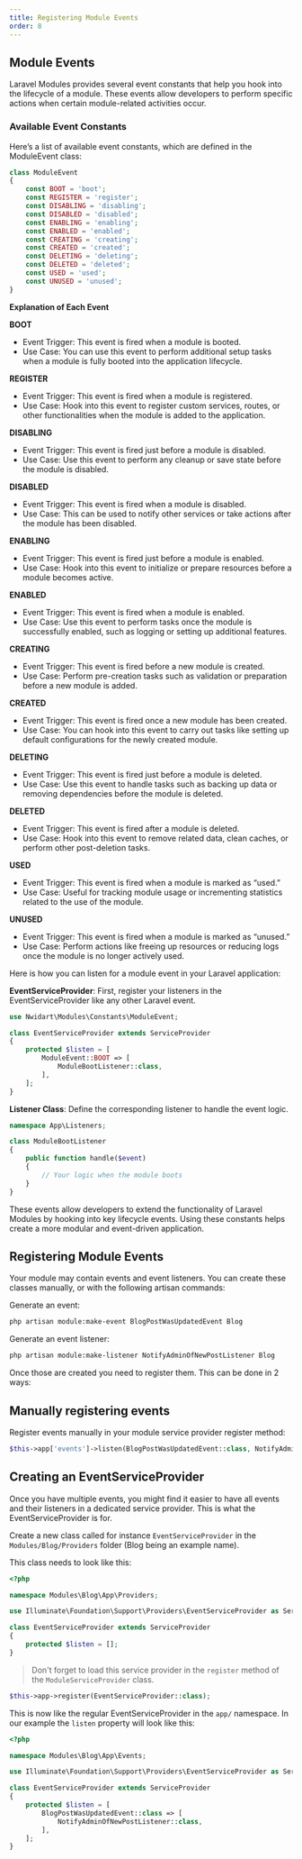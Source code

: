 ```yaml
---
title: Registering Module Events
order: 8
---
```


## Module Events

Laravel Modules provides several event constants that help you hook into the lifecycle of a module. These events allow developers to perform specific actions when certain module-related activities occur.

### Available Event Constants

Here’s a list of available event constants, which are defined in the ModuleEvent class:

```php
class ModuleEvent
{
    const BOOT = 'boot';
    const REGISTER = 'register';
    const DISABLING = 'disabling';
    const DISABLED = 'disabled';
    const ENABLING = 'enabling';
    const ENABLED = 'enabled';
    const CREATING = 'creating';
    const CREATED = 'created';
    const DELETING = 'deleting';
    const DELETED = 'deleted';
    const USED = 'used';
    const UNUSED = 'unused';
}
```

**Explanation of Each Event**

**BOOT**
- Event Trigger: This event is fired when a module is booted.
- Use Case: You can use this event to perform additional setup tasks when a module is fully booted into the application lifecycle.

**REGISTER**
- Event Trigger: This event is fired when a module is registered.
- Use Case: Hook into this event to register custom services, routes, or other functionalities when the module is added to the application.

**DISABLING**
- Event Trigger: This event is fired just before a module is disabled.
- Use Case: Use this event to perform any cleanup or save state before the module is disabled.

**DISABLED**
- Event Trigger: This event is fired when a module is disabled.
- Use Case: This can be used to notify other services or take actions after the module has been disabled.

**ENABLING**
- Event Trigger: This event is fired just before a module is enabled.
- Use Case: Hook into this event to initialize or prepare resources before a module becomes active.

**ENABLED**
- Event Trigger: This event is fired when a module is enabled.
- Use Case: Use this event to perform tasks once the module is successfully enabled, such as logging or setting up additional features.

**CREATING**
- Event Trigger: This event is fired before a new module is created.
- Use Case: Perform pre-creation tasks such as validation or preparation before a new module is added.

**CREATED**
- Event Trigger: This event is fired once a new module has been created.
- Use Case: You can hook into this event to carry out tasks like setting up default configurations for the newly created module.

**DELETING**
- Event Trigger: This event is fired just before a module is deleted.
- Use Case: Use this event to handle tasks such as backing up data or removing dependencies before the module is deleted.

**DELETED**
- Event Trigger: This event is fired after a module is deleted.
- Use Case: Hook into this event to remove related data, clean caches, or perform other post-deletion tasks.

**USED**
- Event Trigger: This event is fired when a module is marked as “used.”
- Use Case: Useful for tracking module usage or incrementing statistics related to the use of the module.

**UNUSED**
- Event Trigger: This event is fired when a module is marked as “unused.”
- Use Case: Perform actions like freeing up resources or reducing logs once the module is no longer actively used.


Here is how you can listen for a module event in your Laravel application:

**EventServiceProvider**: First, register your listeners in the EventServiceProvider like any other Laravel event.

```php
use Nwidart\Modules\Constants\ModuleEvent;

class EventServiceProvider extends ServiceProvider
{
    protected $listen = [
        ModuleEvent::BOOT => [
            ModuleBootListener::class,
        ],
    ];
}
```

**Listener Class**: Define the corresponding listener to handle the event logic.

```php
namespace App\Listeners;

class ModuleBootListener
{
    public function handle($event)
    {
        // Your logic when the module boots
    }
}
```

These events allow developers to extend the functionality of Laravel Modules by hooking into key lifecycle events. Using these constants helps create a more modular and event-driven application.

## Registering Module Events

Your module may contain events and event listeners. You can create these classes manually, or with the following artisan commands:

Generate an event:
```bash
php artisan module:make-event BlogPostWasUpdatedEvent Blog
```

Generate an event listener:
```bash
php artisan module:make-listener NotifyAdminOfNewPostListener Blog
```

Once those are created you need to register them. This can be done in 2 ways:

## Manually registering events 

Register events manually in your module service provider register method:

```php
$this->app['events']->listen(BlogPostWasUpdatedEvent::class, NotifyAdminOfNewPostListener::class);
```

## Creating an EventServiceProvider

Once you have multiple events, you might find it easier to have all events and their listeners in a dedicated service provider. This is what the EventServiceProvider is for.

Create a new class called for instance `EventServiceProvider` in the `Modules/Blog/Providers` folder (Blog being an example name).

This class needs to look like this:

```php
<?php

namespace Modules\Blog\App\Providers;

use Illuminate\Foundation\Support\Providers\EventServiceProvider as ServiceProvider;

class EventServiceProvider extends ServiceProvider
{
    protected $listen = [];
}
```

> Don't forget to load this service provider in the `register` method of the `ModuleServiceProvider` class.

```php
$this->app->register(EventServiceProvider::class);
```

This is now like the regular EventServiceProvider in the `app/` namespace. In our example the `listen` property will look like this:

```php
<?php

namespace Modules\Blog\App\Events;

use Illuminate\Foundation\Support\Providers\EventServiceProvider as ServiceProvider;

class EventServiceProvider extends ServiceProvider
{
    protected $listen = [
        BlogPostWasUpdatedEvent::class => [
            NotifyAdminOfNewPostListener::class,
        ],
    ];
}
```
